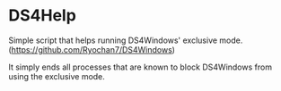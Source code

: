 # DS4Help
Simple script that helps running DS4Windows' exclusive mode. (https://github.com/Ryochan7/DS4Windows)

It simply ends all processes that are known to block DS4Windows from using the exclusive mode. 
